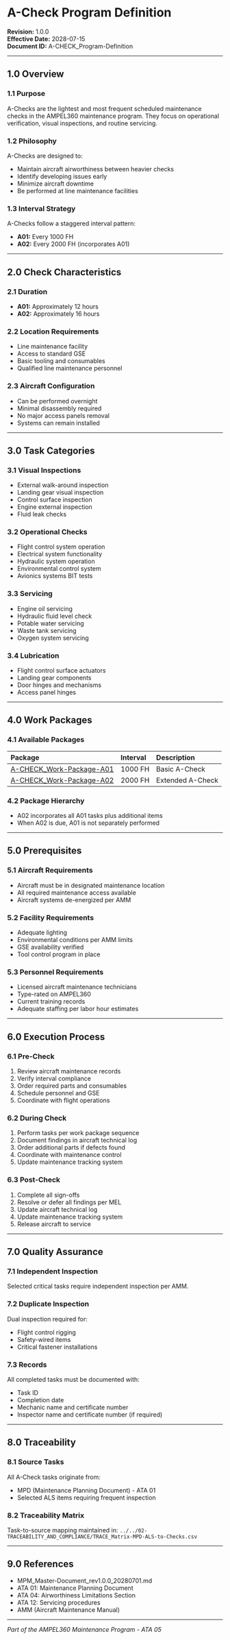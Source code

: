 # A-Check Program Definition

**Revision:** 1.0.0  
**Effective Date:** 2028-07-15  
**Document ID:** A-CHECK_Program-Definition

---

## 1.0 Overview

### 1.1 Purpose
A-Checks are the lightest and most frequent scheduled maintenance checks in the AMPEL360 maintenance program. They focus on operational verification, visual inspections, and routine servicing.

### 1.2 Philosophy
A-Checks are designed to:
- Maintain aircraft airworthiness between heavier checks
- Identify developing issues early
- Minimize aircraft downtime
- Be performed at line maintenance facilities

### 1.3 Interval Strategy
A-Checks follow a staggered interval pattern:
- **A01:** Every 1000 FH
- **A02:** Every 2000 FH (incorporates A01)

---

## 2.0 Check Characteristics

### 2.1 Duration
- **A01:** Approximately 12 hours
- **A02:** Approximately 16 hours

### 2.2 Location Requirements
- Line maintenance facility
- Access to standard GSE
- Basic tooling and consumables
- Qualified line maintenance personnel

### 2.3 Aircraft Configuration
- Can be performed overnight
- Minimal disassembly required
- No major access panels removal
- Systems can remain installed

---

## 3.0 Task Categories

### 3.1 Visual Inspections
- External walk-around inspection
- Landing gear visual inspection
- Control surface inspection
- Engine external inspection
- Fluid leak checks

### 3.2 Operational Checks
- Flight control system operation
- Electrical system functionality
- Hydraulic system operation
- Environmental control system
- Avionics systems BIT tests

### 3.3 Servicing
- Engine oil servicing
- Hydraulic fluid level check
- Potable water servicing
- Waste tank servicing
- Oxygen system servicing

### 3.4 Lubrication
- Flight control surface actuators
- Landing gear components
- Door hinges and mechanisms
- Access panel hinges

---

## 4.0 Work Packages

### 4.1 Available Packages

| Package | Interval | Description |
| :--- | :--- | :--- |
| [A-CHECK_Work-Package-A01](A-CHECK_Work-Package-A01.md) | 1000 FH | Basic A-Check |
| [A-CHECK_Work-Package-A02](A-CHECK_Work-Package-A02.md) | 2000 FH | Extended A-Check |

### 4.2 Package Hierarchy
- A02 incorporates all A01 tasks plus additional items
- When A02 is due, A01 is not separately performed

---

## 5.0 Prerequisites

### 5.1 Aircraft Requirements
- Aircraft must be in designated maintenance location
- All required maintenance access available
- Aircraft systems de-energized per AMM

### 5.2 Facility Requirements
- Adequate lighting
- Environmental conditions per AMM limits
- GSE availability verified
- Tool control program in place

### 5.3 Personnel Requirements
- Licensed aircraft maintenance technicians
- Type-rated on AMPEL360
- Current training records
- Adequate staffing per labor hour estimates

---

## 6.0 Execution Process

### 6.1 Pre-Check
1. Review aircraft maintenance records
2. Verify interval compliance
3. Order required parts and consumables
4. Schedule personnel and GSE
5. Coordinate with flight operations

### 6.2 During Check
1. Perform tasks per work package sequence
2. Document findings in aircraft technical log
3. Order additional parts if defects found
4. Coordinate with maintenance control
5. Update maintenance tracking system

### 6.3 Post-Check
1. Complete all sign-offs
2. Resolve or defer all findings per MEL
3. Update aircraft technical log
4. Update maintenance tracking system
5. Release aircraft to service

---

## 7.0 Quality Assurance

### 7.1 Independent Inspection
Selected critical tasks require independent inspection per AMM.

### 7.2 Duplicate Inspection
Dual inspection required for:
- Flight control rigging
- Safety-wired items
- Critical fastener installations

### 7.3 Records
All completed tasks must be documented with:
- Task ID
- Completion date
- Mechanic name and certificate number
- Inspector name and certificate number (if required)

---

## 8.0 Traceability

### 8.1 Source Tasks
All A-Check tasks originate from:
- MPD (Maintenance Planning Document) - ATA 01
- Selected ALS items requiring frequent inspection

### 8.2 Traceability Matrix
Task-to-source mapping maintained in:
`../../02-TRACEABILITY_AND_COMPLIANCE/TRACE_Matrix-MPD-ALS-to-Checks.csv`

---

## 9.0 References

- MPM_Master-Document_rev1.0.0_20280701.md
- ATA 01: Maintenance Planning Document
- ATA 04: Airworthiness Limitations Section
- ATA 12: Servicing procedures
- AMM (Aircraft Maintenance Manual)

---

*Part of the AMPEL360 Maintenance Program - ATA 05*
